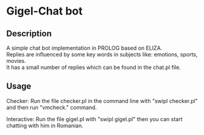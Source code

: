 Gigel-Chat bot
==============
Description
--
A simple chat bot implementation in PROLOG based on ELIZA.  
Replies are influenced by some key words in subjects like: emotions, sports, movies.  
It has a small number of replies which can be found in the chat.pl file.  

Usage
--
Checker: 
Run the file checker.pl in the command line with "swipl checker.pl"  
and then run "vmcheck." command.

Interactive: 
Run the file gigel.pl with "swipl gigel.pl" then you can start chatting with him in Romanian.


